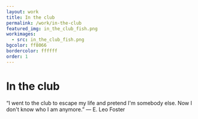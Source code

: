 ```yaml
---
layout: work
title: In the club
permalink: /work/in-the-club
featured_img: in_the_club_fish.png
workimages:
  - src: in_the_club_fish.png
bgcolor: ff8066
bordercolor: ffffff
order: 1
---
```


# In the club

“I went to the club to escape my life and pretend I'm somebody else. Now I don't know who I am anymore.”
― E. Leo Foster 